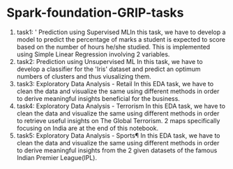 # Spark-foundation-GRIP-tasks
1. task1: '
Prediction using Supervised MLIn this task, 
we have to develop a model to predict the percentage of marks a student is expected to score based on the number of hours he/she studied.
This is implemented using Simple Linear Regression involving 2 variables.
2. task2:
Prediction using Unsupervised ML
In this task, we have to develop a classifier for the 'Iris' dataset and predict an optimum numbers of clusters and thus viusalizing them.
3. task3:
Exploratory Data Analysis - Retail
In this EDA task, we have to clean the data and visualize the same using different methods in order to derive meaningful insights beneficial for the business.
4. task4:
Exploratory Data Analysis - Terrorism
In this EDA task, we have to clean the data and visualize the same using different methods in order to retrieve useful insights on The Global Terrorism. 2 maps specifically focusing on India are at the end of this notebook.
5. task5:
Exploratory Data Analysis - Sports¶
In this EDA task, we have to clean the data and visualize the same using different methods in order to derive meaningful insights from the 2 given datasets of the famous Indian Premier League(IPL).
